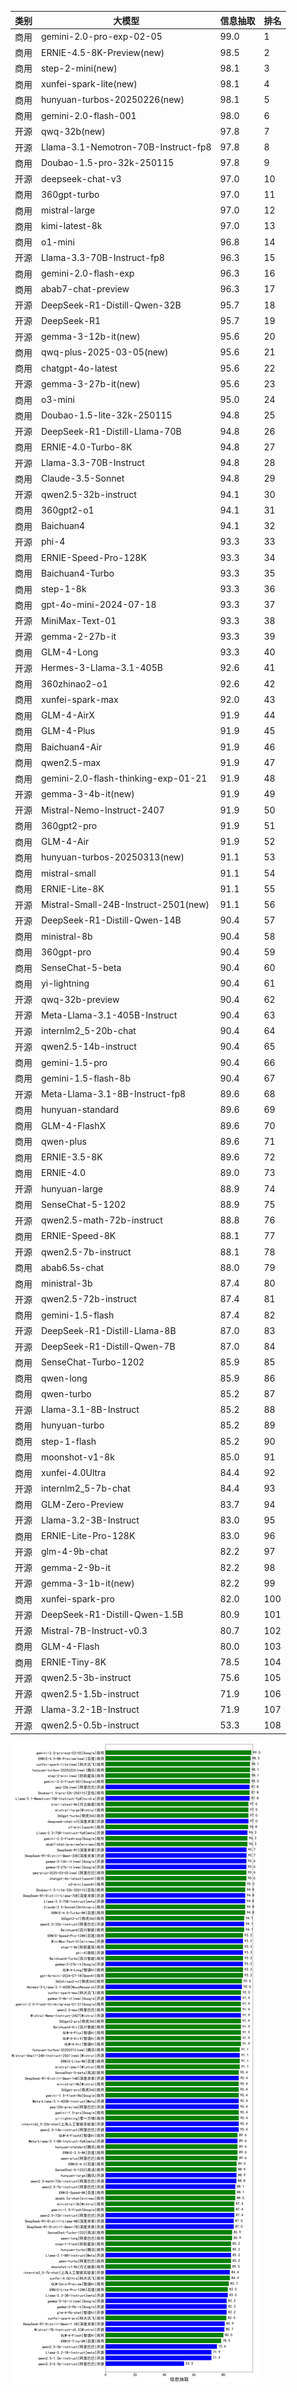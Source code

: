 
| 类别 | 大模型                         | 信息抽取 | 排名 |
|-----|------------------------------|---------|----|
|商用|gemini-2.0-pro-exp-02-05|99.0|1|
|商用|ERNIE-4.5-8K-Preview(new)|98.5|2|
|商用|step-2-mini(new)|98.1|3|
|商用|xunfei-spark-lite(new)|98.1|4|
|商用|hunyuan-turbos-20250226(new)|98.1|5|
|商用|gemini-2.0-flash-001|98.0|6|
|开源|qwq-32b(new)|97.8|7|
|开源|Llama-3.1-Nemotron-70B-Instruct-fp8|97.8|8|
|商用|Doubao-1.5-pro-32k-250115|97.8|9|
|开源|deepseek-chat-v3|97.0|10|
|商用|360gpt-turbo|97.0|11|
|商用|mistral-large|97.0|12|
|商用|kimi-latest-8k|97.0|13|
|商用|o1-mini|96.8|14|
|开源|Llama-3.3-70B-Instruct-fp8|96.3|15|
|商用|gemini-2.0-flash-exp|96.3|16|
|商用|abab7-chat-preview|96.3|17|
|开源|DeepSeek-R1-Distill-Qwen-32B|95.7|18|
|开源|DeepSeek-R1|95.7|19|
|开源|gemma-3-12b-it(new)|95.6|20|
|商用|qwq-plus-2025-03-05(new)|95.6|21|
|商用|chatgpt-4o-latest|95.6|22|
|开源|gemma-3-27b-it(new)|95.6|23|
|商用|o3-mini|95.0|24|
|商用|Doubao-1.5-lite-32k-250115|94.8|25|
|开源|DeepSeek-R1-Distill-Llama-70B|94.8|26|
|商用|ERNIE-4.0-Turbo-8K|94.8|27|
|开源|Llama-3.3-70B-Instruct|94.8|28|
|商用|Claude-3.5-Sonnet|94.8|29|
|开源|qwen2.5-32b-instruct|94.1|30|
|商用|360gpt2-o1|94.1|31|
|商用|Baichuan4|94.1|32|
|开源|phi-4|93.3|33|
|商用|ERNIE-Speed-Pro-128K|93.3|34|
|商用|Baichuan4-Turbo|93.3|35|
|商用|step-1-8k|93.3|36|
|商用|gpt-4o-mini-2024-07-18|93.3|37|
|开源|MiniMax-Text-01|93.3|38|
|开源|gemma-2-27b-it|93.3|39|
|商用|GLM-4-Long|93.3|40|
|开源|Hermes-3-Llama-3.1-405B|92.6|41|
|商用|360zhinao2-o1|92.6|42|
|商用|xunfei-spark-max|92.0|43|
|商用|GLM-4-AirX|91.9|44|
|商用|GLM-4-Plus|91.9|45|
|商用|Baichuan4-Air|91.9|46|
|商用|qwen2.5-max|91.9|47|
|商用|gemini-2.0-flash-thinking-exp-01-21|91.9|48|
|开源|gemma-3-4b-it(new)|91.9|49|
|开源|Mistral-Nemo-Instruct-2407|91.9|50|
|商用|360gpt2-pro|91.9|51|
|商用|GLM-4-Air|91.9|52|
|商用|hunyuan-turbos-20250313(new)|91.1|53|
|商用|mistral-small|91.1|54|
|商用|ERNIE-Lite-8K|91.1|55|
|开源|Mistral-Small-24B-Instruct-2501(new)|91.1|56|
|开源|DeepSeek-R1-Distill-Qwen-14B|90.4|57|
|商用|ministral-8b|90.4|58|
|商用|360gpt-pro|90.4|59|
|商用|SenseChat-5-beta|90.4|60|
|商用|yi-lightning|90.4|61|
|开源|qwq-32b-preview|90.4|62|
|开源|Meta-Llama-3.1-405B-Instruct|90.4|63|
|开源|internlm2_5-20b-chat|90.4|64|
|开源|qwen2.5-14b-instruct|90.4|65|
|商用|gemini-1.5-pro|90.4|66|
|商用|gemini-1.5-flash-8b|90.4|67|
|开源|Meta-Llama-3.1-8B-Instruct-fp8|89.6|68|
|商用|hunyuan-standard|89.6|69|
|商用|GLM-4-FlashX|89.6|70|
|商用|qwen-plus|89.6|71|
|商用|ERNIE-3.5-8K|89.6|72|
|商用|ERNIE-4.0|89.0|73|
|开源|hunyuan-large|88.9|74|
|商用|SenseChat-5-1202|88.9|75|
|开源|qwen2.5-math-72b-instruct|88.8|76|
|商用|ERNIE-Speed-8K|88.1|77|
|开源|qwen2.5-7b-instruct|88.1|78|
|商用|abab6.5s-chat|88.0|79|
|商用|ministral-3b|87.4|80|
|开源|qwen2.5-72b-instruct|87.4|81|
|商用|gemini-1.5-flash|87.4|82|
|开源|DeepSeek-R1-Distill-Llama-8B|87.0|83|
|开源|DeepSeek-R1-Distill-Qwen-7B|87.0|84|
|商用|SenseChat-Turbo-1202|85.9|85|
|商用|qwen-long|85.9|86|
|商用|qwen-turbo|85.2|87|
|开源|Llama-3.1-8B-Instruct|85.2|88|
|商用|hunyuan-turbo|85.2|89|
|商用|step-1-flash|85.2|90|
|商用|moonshot-v1-8k|85.0|91|
|商用|xunfei-4.0Ultra|84.4|92|
|开源|internlm2_5-7b-chat|84.4|93|
|商用|GLM-Zero-Preview|83.7|94|
|开源|Llama-3.2-3B-Instruct|83.0|95|
|商用|ERNIE-Lite-Pro-128K|83.0|96|
|开源|glm-4-9b-chat|82.2|97|
|开源|gemma-2-9b-it|82.2|98|
|开源|gemma-3-1b-it(new)|82.2|99|
|商用|xunfei-spark-pro|82.0|100|
|开源|DeepSeek-R1-Distill-Qwen-1.5B|80.9|101|
|开源|Mistral-7B-Instruct-v0.3|80.7|102|
|商用|GLM-4-Flash|80.0|103|
|商用|ERNIE-Tiny-8K|78.5|104|
|开源|qwen2.5-3b-instruct|75.6|105|
|开源|qwen2.5-1.5b-instruct|71.9|106|
|开源|Llama-3.2-1B-Instruct|71.9|107|
|开源|qwen2.5-0.5b-instruct|53.3|108|


![lin](../pic/信息抽取.png)

